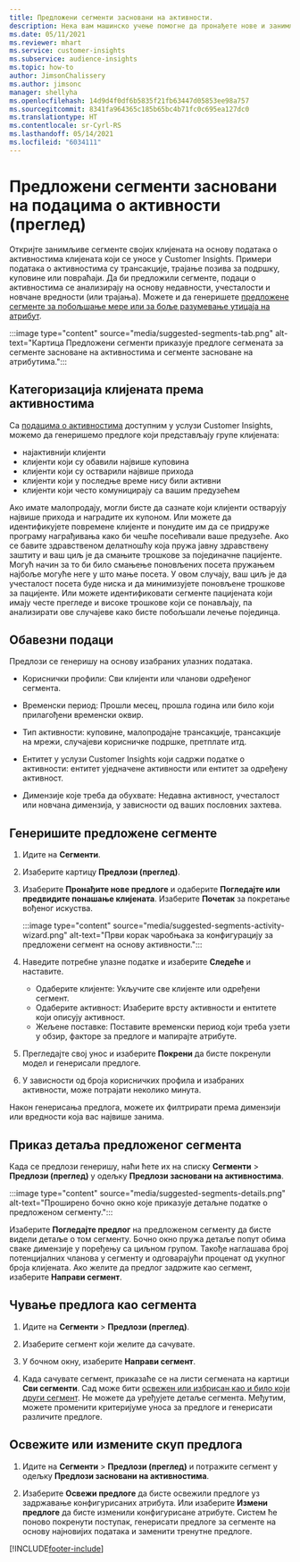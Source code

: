 ```yaml
---
title: Предложени сегменти засновани на активности.
description: Нека вам машинско учење помогне да пронађете нове и занимљиве сегменте на основу активности клијената.
ms.date: 05/11/2021
ms.reviewer: mhart
ms.service: customer-insights
ms.subservice: audience-insights
ms.topic: how-to
author: JimsonChalissery
ms.author: jimsonc
manager: shellyha
ms.openlocfilehash: 14d9d4f0df6b5835f21fb63447d05853ee98a757
ms.sourcegitcommit: 8341fa964365c185b65bc4b71fc0c695ea127dc0
ms.translationtype: HT
ms.contentlocale: sr-Cyrl-RS
ms.lasthandoff: 05/14/2021
ms.locfileid: "6034111"
---
```

# <a name="suggested-segments-based-on-activity-data-preview"></a>Предложени сегменти засновани на подацима о активности (преглед)

Откријте занимљиве сегменте својих клијената на основу података о активностима клијената који се уносе у Customer Insights. Примери података о активностима су трансакције, трајање позива за подршку, куповине или повраћаји. Да би предложили сегменте, подаци о активностима се анализирају на основу недавности, учесталости и новчане вредности (или трајања). Можете и да генеришете [предложене сегменте за побољшање мере или за боље разумевање утицаја на атрибут](suggested-segments.md).

:::image type="content" source="media/suggested-segments-tab.png" alt-text="Картица Предложени сегменти приказује предлоге сегмената за сегменте засноване на активностима и сегменте засноване на атрибутима.":::

## <a name="categorize-customers-by-activity"></a>Категоризација клијената према активностима

Са [подацима о активностима](activities.md) доступним у услузи Customer Insights, можемо да генеришемо предлоге који представљају групе клијената:

- најактивнији клијенти 
- клијенти који су обавили највише куповина 
- клијенти који су остварили највише прихода 
- клијенти који у последње време нису били активни 
- клијенти који често комуницирају са вашим предузећем  

Ако имате малопродају, могли бисте да сазнате који клијенти остварују највише прихода и наградите их купоном. Или можете да идентификујете повремене клијенте и понудите им да се придруже програму награђивања како би чешће посећивали ваше предузеће.
Ако се бавите здравственом делатношћу која пружа јавну здравствену заштиту и ваш циљ је да смањите трошкове за појединачне пацијенте. Могућ начин за то би било смањење поновљених посета пружањем најбоље могуће неге у што мање посета. У овом случају, ваш циљ је да учесталост посета буде ниска и да минимизујете поновљене трошкове за пацијенте. Или можете идентификовати сегменте пацијената који имају честе прегледе и високе трошкове који се понављају, па анализирати ове случајеве како бисте побољшали лечење појединца. 

## <a name="required-data"></a>Обавезни подаци

Предлози се генеришу на основу изабраних улазних података. 

- Кориснички профили: Сви клијенти или чланови одређеног сегмента. 

- Временски период: Прошли месец, прошла година или било који прилагођени временски оквир.

- Тип активности: куповине, малопродајне трансакције, трансакције на мрежи, случајеви корисничке подршке, претплате итд.  

- Ентитет у услузи Customer Insights који садржи податке о активности: ентитет уједначене активности или ентитет за одређену активност. 

- Димензије које треба да обухвате: Недавна активност, учесталост или новчана димензија, у зависности од ваших пословних захтева.

## <a name="generate-suggested-segments"></a>Генеришите предложене сегменте

1. Идите на **Сегменти**.

1. Изаберите картицу **Предлози (преглед)**.

1. Изаберите **Пронађите нове предлоге** и одаберите **Погледајте или предвидите понашање клијената**. Изаберите **Почетак** за покретање вођеног искуства.

   :::image type="content" source="media/suggested-segments-activity-wizard.png" alt-text="Први корак чаробњака за конфигурацију за предложени сегмент на основу активности.":::

1. Наведите потребне улазне податке и изаберите **Следеће** и наставите.

   - Одаберите клијенте: Укључите све клијенте или одређени сегмент.
   - Одаберите активност: Изаберите врсту активности и ентитете који описују активност.
   - Жељене поставке: Поставите временски период који треба узети у обзир, факторе за предлоге и мапирајте атрибуте.

1. Прегледајте свој унос и изаберите **Покрени** да бисте покренули модел и генерисали предлоге.

1. У зависности од броја корисничких профила и изабраних активности, може потрајати неколико минута. 

Након генерисања предлога, можете их филтрирати према димензији или вредности која вас највише занима. 

## <a name="view-details-of-a-suggested-segment"></a>Приказ детаља предложеног сегмента

Када се предлози генеришу, наћи ћете их на списку **Сегменти** > **Предлози (преглед)** у одељку **Предлози засновани на активностима**.

:::image type="content" source="media/suggested-segments-details.png" alt-text="Проширено бочно окно које приказује детаљне податке о предложеном сегменту.":::

Изаберите **Погледајте предлог** на предложеном сегменту да бисте видели детаље о том сегменту. Бочно окно пружа детаље попут обима сваке димензије у поређењу са циљном групом. Такође наглашава број потенцијалних чланова у сегменту и одговарајући проценат од укупног броја клијената. Ако желите да предлог задржите као сегмент, изаберите **Направи сегмент**.    

## <a name="save-a-suggestion-as-a-segment"></a>Чување предлога као сегмента

1. Идите на **Сегменти** > **Предлози (преглед)**.

1. Изаберите сегмент који желите да сачувате. 

1. У бочном окну, изаберите **Направи сегмент**. 

1. Када сачувате сегмент, приказаће се на листи сегмената на картици **Сви сегменти**. Сад може бити [освежен или избрисан као и било који други сегмент](segments.md). Не можете да уређујете детаље сегмента. Међутим, можете променити критеријуме уноса за предлоге и генерисати различите предлоге.

## <a name="refresh-or-edit-a-set-of-suggestions"></a>Освежите или измените скуп предлога

1. Идите на **Сегменти** > **Предлози (преглед)** и потражите сегмент у одељку **Предлози засновани на активностима**.

1. Изаберите **Освежи предлоге** да бисте освежили предлоге уз задржавање конфигурисаних атрибута. Или изаберите **Измени предлоге** да бисте изменили конфигурисане атрибуте. Систем ће поново покренути поступак, генерисати предлоге за сегменте на основу најновијих података и заменити тренутне предлоге.

[!INCLUDE[footer-include](../includes/footer-banner.md)]
